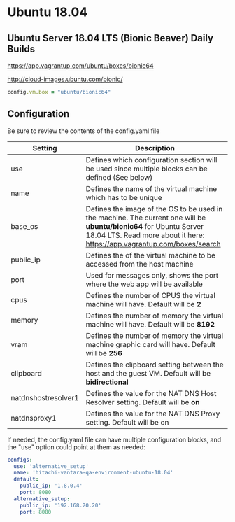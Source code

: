 # Ubuntu 18.04

## Ubuntu Server 18.04 LTS (Bionic Beaver) Daily Builds

https://app.vagrantup.com/ubuntu/boxes/bionic64

http://cloud-images.ubuntu.com/bionic/

```ruby
config.vm.box = "ubuntu/bionic64"
```

## Configuration

Be sure to review the contents of the config.yaml file

| Setting | Description |
| --- | --- |
| use | Defines which configuration section will be used since multiple blocks can be defined (See below) |
| name | Defines the name of the virtual machine which has to be unique |
| base_os | Defines the image of the OS to be used in the machine. The current one will be **ubuntu/bionic64** for Ubuntu Server 18.04 LTS. Read more about it here: https://app.vagrantup.com/boxes/search |
| public_ip | Defines the of the virtual machine to be accessed from the host machine |
| port | Used for messages only, shows the port where the web app will be available |
| cpus | Defines the number of CPUS the virtual machine will have. Default will be **2** |
| memory | Defines the number of memory the virtual machine will have. Default will be **8192** |
| vram | Defines the number of memory the virtual machine graphic card will have. Default will be **256** |
| clipboard | Defines the clipboard setting between the host and the guest VM. Default will be **bidirectional** |
| natdnshostresolver1 | Defines the value for the NAT DNS Host Resolver setting. Default will be **on** |
| natdnsproxy1 | Defines the value for the NAT DNS Proxy setting. Default will be on |

If needed, the config.yaml file can have multiple configuration blocks, and the "use" option could point at them as needed:

```yaml
configs:
  use: 'alternative_setup'
  name: 'hitachi-vantara-qa-environment-ubuntu-18.04'
  default:
    public_ip: '1.8.0.4'
    port: 8080
  alternative_setup:
    public_ip: '192.168.20.20'
    port: 8080
```
